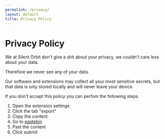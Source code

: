```yaml
---
permalink: /privacy/
layout: default
title: Privacy Policy
---
```


# Privacy Policy

We at Silent Orbit don't give a shit about your privacy, we couldn't care less about your data.

Therefore we never see any of your data.

Our software and extensions may collect all your most sensitive secrets, but that data is only stored locally and will never leave your device.

If you don't accept this policy you can perfom the following steps.

1. Open the extension settings
2. Click the tab "export"
3. Copy the content
4. Go to [pastebin](https://pastebin.com/)
5. Past the content
6. Click submit
